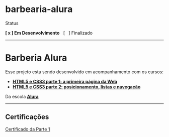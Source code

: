 # barbearia-alura
<p>Status</p>
<p><strong>[ x ] Em Desenvolvimento</strong> &nbsp; [&nbsp;&nbsp;&nbsp;] Finalizado<p>


<hr>

<h1>Barberia Alura</h1>

<p>Esse projeto esta sendo desenvolvido em acompanhamento com os cursos: </p>
<ul>
    <li>
        <strong><a href="https://www.alura.com.br/curso-online-html5-css3-primeiros-passos" target="_blank">HTML5 e CSS3 parte 1: a primeira página da Web</a></strong>
    </li>
    <li>
        <strong><a href="https://www.alura.com.br/curso-online-html5-css3-posicionamento-listas-navegacao" target="_blank">HTML5 e CSS3 parte 2: posicionamento, listas e navegação</a></strong>
    </li>
</ul> 
<p>Da escola <strong><a href="https://www.alura.com.br/" target="_blank">Alura</a></strong></p>

<hr/>

<h2>Certificações</h2>

<p><a href="https://cursos.alura.com.br/certificate/d7363ed4-a139-4730-ad60-d38f2f5c6ad3" target="_blank">Certificado da Parte 1</a></p>